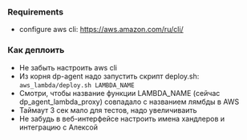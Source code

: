### Requirements

- configure aws cli: https://aws.amazon.com/ru/cli/


### Как деплоить

- Не забыть настроить aws cli
- Из корня dp-agent надо запустить скрипт deploy.sh: `aws_lambda/deploy.sh LAMBDA_NAME`
- Смотри, чтобы название функции LAMBDA_NAME (сейчас dp_agent_lambda_proxy) совпадало с названием лямбды в AWS
- Таймаут 3 сек мало для тестов, надо увеличиваить
- Не забудь в веб-интерфейсе настроить имена хандлеров и интеграцию с Алексой
